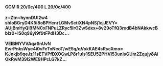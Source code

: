 #### GCM R 20/0c/400 L 20/0c/400
**z+Ztn+hynnDUI2w4**<br/>**shIoBGryD4K5i8oBPHcnrLGMvSctiXN4pNSj1cjJEVY=**<br/>**AUjBmHyQI9MNCxFNPuLZRyc5lrOZwSdxx+8v29oTfQ3redB4bNAkkwcBbIz0+IS0q96yi9f9tFPdH3Dc...**<br/><br/>
**VElBMYVVAqa6nUvN**<br/>**EwrPnksWye4i0vFeTnNcoT/wE5q/qVokKAE4sRscXmo=**<br/>**KJnkjb9qeJz11sETVPfDXOGwLP8r1uls1SEU52PHVl53unlsGUm2Zqujy8AIOkRwM39l2WE9HPcLG7kZ...**